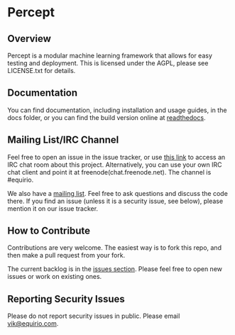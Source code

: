 Percept
====================

Overview
---------------------
Percept is a modular machine learning framework that allows for easy testing and deployment.  This is licensed under the AGPL, please see LICENSE.txt for details.

Documentation
---------------------
You can find documentation, including installation and usage guides, in the docs folder, or you can find the build version online at [readthedocs](http://percept.readthedocs.org).

Mailing List/IRC Channel
---------------------
Feel free to open an issue in the issue tracker, or use [this link](http://webchat.freenode.net/?channels=#equirio) to access an IRC chat room about this project.  Alternatively, you can use your own IRC chat client and point it at freenode(chat.freenode.net).  The channel is #equirio.

We also have a [mailing list](https://groups.google.com/forum/?hl=en#!forum/equirio-percept).  Feel free to ask questions and discuss the code there.  If you find an issue (unless it is a security issue, see below), please mention it on our issue tracker.

How to Contribute
-----------------
Contributions are very welcome. The easiest way is to fork this repo, and then
make a pull request from your fork.

The current backlog is in the [issues section](http://github.com/equirio/percept-proto/issues?labels=&page=1&state=open).
Please feel free to open new issues or work on existing ones.

Reporting Security Issues
--------------------------
Please do not report security issues in public. Please email vik@equirio.com.
